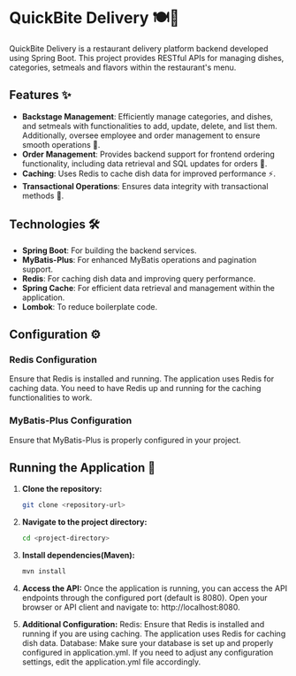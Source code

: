# QuickBite Delivery 🍽️🚀

QuickBite Delivery is a restaurant delivery platform backend developed using Spring Boot. This project provides RESTful APIs for managing dishes, categories, setmeals and flavors within the restaurant's menu.

## Features ✨

- **Backstage Management**: Efficiently manage categories, and dishes, and setmeals with functionalities to add, update, delete, and list them. Additionally, oversee employee and order management to ensure smooth operations 🍲.
- **Order Management**: Provides backend support for frontend ordering functionality, including data retrieval and SQL updates for orders 🛒.
- **Caching**: Uses Redis to cache dish data for improved performance ⚡.
- **Transactional Operations**: Ensures data integrity with transactional methods 💼.

## Technologies 🛠️

- **Spring Boot**: For building the backend services.
- **MyBatis-Plus**: For enhanced MyBatis operations and pagination support.
- **Redis**: For caching dish data and improving query performance.
- **Spring Cache**: For efficient data retrieval and management within the application.
- **Lombok**: To reduce boilerplate code.


## Configuration ⚙️

### Redis Configuration

Ensure that Redis is installed and running. The application uses Redis for caching data. You need to have Redis up and running for the caching functionalities to work.

### MyBatis-Plus Configuration

Ensure that MyBatis-Plus is properly configured in your project.

## Running the Application 🚀

1. **Clone the repository:**

   ```bash
   git clone <repository-url>
   
2. **Navigate to the project directory:**
   ```bash
   cd <project-directory>
   
3. **Install dependencies(Maven):**
   ```bash
   mvn install
   
4. **Access the API:**
Once the application is running, you can access the API endpoints through the configured port (default is 8080).
Open your browser or API client and navigate to: http://localhost:8080.

5. **Additional Configuration:**
Redis: Ensure that Redis is installed and running if you are using caching. The application uses Redis for caching dish data.
Database: Make sure your database is set up and properly configured in application.yml.
If you need to adjust any configuration settings, edit the application.yml file accordingly.





